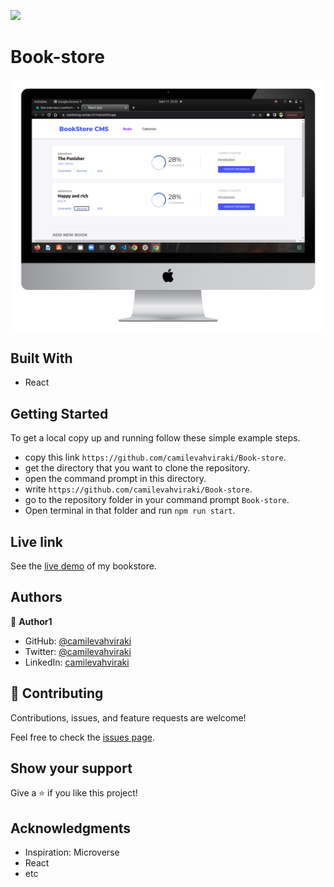 ![](https://img.shields.io/badge/Microverse-blueviolet)

# Book-store

![](public/desktop(3).png)

## Built With

- React


## Getting Started

To get a local copy up and running follow these simple example steps.

- copy this link `https://github.com/camilevahviraki/Book-store`.
- get the directory that you want to clone the repository.
- open the command prompt in this directory.
- write `https://github.com/camilevahviraki/Book-store`.
- go to the repository folder in your command prompt `Book-store`.
- Open terminal in that folder and run `npm run start`.

## Live link

See the [live demo](https://book-store-camile.netlify.app) of my bookstore.


## Authors

👤 **Author1**

- GitHub: [@camilevahviraki](https://github.com/camilevahviraki)
- Twitter: [@camilevahviraki](https://twitter.com/CamileVahviraki)
- LinkedIn: [camilevahviraki](https://www.linkedin.com/in/camile-vahviraki-8180a6232/)



## 🤝 Contributing

Contributions, issues, and feature requests are welcome!

Feel free to check the [issues page](../../issues/).

## Show your support

Give a ⭐️ if you like this project!

## Acknowledgments

- Inspiration: Microverse
- React
- etc
